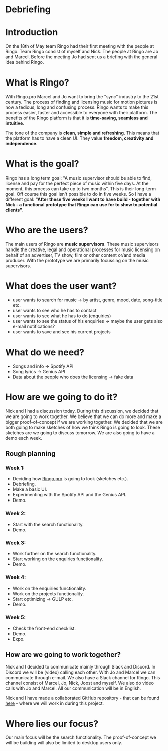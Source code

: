 # Debriefing

# Introduction

On the 18th of May team Ringo had their first meeting with the people at Ringo. Team Ringo consist of myself and Nick. The people at Ringo are Jo and Marcel. Before the meeting Jo had sent us a briefing with the general idea behind Ringo.

# What is Ringo?

With Ringo.pro Marcel and Jo want to bring the "sync" industry to the 21st century. The process of finding and licensing music for motion pictures is now a tedious, long and confusing process. Ringo wants to make this process easier, faster and accessible to everyone with their platform. The benefits of the Ringo platform is that it is **time-saving, seamless and intuitive**.

The tone of the company is **clean, simple and refreshing**. This means that the platform has to have a clean UI. They value **freedom, creativity and independence**.

# What is the goal?

Ringo has a long term goal: "A music supervisor should be able to find, license and pay for the perfect piece of music within five days. At the moment, this process can take up to two months". This is their long-term goal. Off course this goal isn't possible to do in five weeks. So I have a different goal: **"After these five weeks I want to have build - together with Nick - a functional prototype that Ringo can use for to show to potential clients"**.

# Who are the users?

The main users of Ringo are **music supervisors**. These music supervisors handle the creative, legal and operational processes for music licensing on behalf of an advertiser, TV show, film or other content or/and media producer. With the prototype we are primarily focussing on the music supervisors.

# What does the user want?

- user wants to search for music → by artist, genre, mood, date, song-title etc.
- user wants to see who he has to contact
- user wants to see what he has to do (enquiries)
- user wants to see the status of his enquiries → maybe the user gets also e-mail notifications?
- user wants to save and see his current projects

# What do we need?

- Songs and info → Spotify API
- Song lyrics → Genius API
- Data about the people who does the licensing → fake data

# How are we going to do it?

Nick and I had a discussion today. During this discussion, we decided that we are going to work together. We believe that we can do more and make a bigger proof-of-concept if we are working together. We decided that we are both going to make sketches of how we think Ringo is going to look. These sketches are we going to discuss tomorrow. We are also going to have a demo each week.

## Rough planning

### Week 1:

- Deciding how [Ringo.pro](http://ringo.pro) is going to look (sketches etc.).
- Debriefing.
- Make a basic UI.
- Experimenting with the Spotify API and the Genius API.
- Demo.

### Week 2:

- Start with the search functionality.
- Demo.

### Week 3:

- Work further on the search functionality.
- Start working on the enquiries functionality.
- Demo.

### Week 4:

- Work on the enquiries functionality.
- Work on the projects functionality.
- Start optimizing → GULP etc.
- Demo.

### Week 5:

- Check the front-end checklist.
- Demo.
- Expo.

## How are we going to work together?

Nick and I decided to communicate mainly through Slack and Discord. In Discord we will be (video) calling each other. With Jo and Marcel we can communicate through e-mail. We also have a Slack channel for Ringo. This channel consist of Marcel, Jo, Nick, Joost and myself. We also do video calls with Jo and Marcel. All our communication will be in English.

Nick and I have made a collaborated GitHub repository - that can be found [here](https://github.com/CountNick/Ringo.Pro) - where we will work in during this project.

# Where lies our focus?

Our main focus will be the search functionality. The proof-of-concept we will be building will also be limited to desktop users only.
